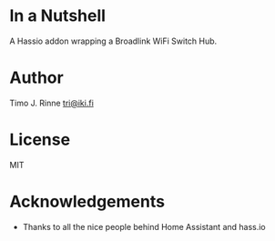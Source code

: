 In a Nutshell
=============

A Hassio addon wrapping a Broadlink WiFi Switch Hub.


Author
======

Timo J. Rinne <tri@iki.fi>


License
=======

MIT


Acknowledgements
================

- Thanks to all the nice people behind Home Assistant and hass.io
